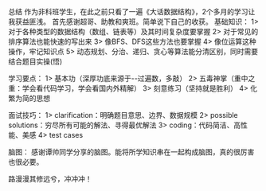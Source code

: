 总结
作为非科班学生，在此之前只看了一遍《大话数据结构》，2个多月的学习让我获益匪浅。
首先感谢超哥、助教和爽班。简单说下自己的收获。
基础知识：
1> 对于各种类型的数据结构（数组、链表等）及其时间复杂度要掌握
2> 对于常见的排序算法也能快速的写出来
3> 像BFS、DFS这些方法也要掌握
4> 像位运算这种操作，牢记知识点
5> 动态规划、分治、递归、贪心等算法能分清区别，同时需要结合题目实操(悟)

学习要点：
1> 基本功（深厚功底来源于--过遍数，多敲）
2> 五毒神掌（重中之重：学会看代码学习，学会看国内外精解）
3> 刻意练习（坚持就是胜利）
4> 化繁为简的思想

面试技巧：
1> clarification：明确题目意思、边界、数据规模
2> possible solutions：穷尽所有可能的解法、寻得最优解法
3> coding：代码简洁、高性能、美感
4> test cases

脑图：
感谢谭帅同学分享的脑图。能将所学知识串在一起构成脑图，真的很厉害也很必要。

路漫漫其修远兮，冲冲冲！
